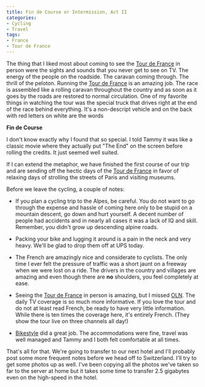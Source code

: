 ```yaml
---
title: Fin de Course or Intermission, Act II
categories:
- Cycling
- Travel
tags:
- France
- Tour de France
---
```


The thing that I liked most about coming to see the [Tour de France](http://www.letour.com/indexus.html) in person were the sights and sounds that you never get to see on TV. The energy of the people on the roadside. The caravan coming through. The thrill of the peloton. Running the [Tour de France](http://www.letour.com/indexus.html) is an amazing job. The race is assembled like a rolling caravan throughout the country and as soon as it goes by the roads are restored to normal circulation. One of my favorite things in watching the tour was the special truck that drives right at the end of the race behind everything. It's a non-descript vehicle and on the back with red letters on white are the words

**Fin de Course**

I don't know exactly why I found that so special. I told Tammy it was like a classic movie where they actually put "The End" on the screen before rolling the credits. It just seemed well suited.

If I can extend the metaphor, we have finished the first course of our trip and are sending off the hectic days of the [Tour de France](http://www.letour.com/indexus.html) in favor of relaxing days of strolling the streets of Paris and visiting museums.

Before we leave the cycling, a couple of notes:



  * If you plan a cycling trip to the Alpes, be careful. You do not want to go through the expense and hassle of coming here only to be stupid on a mountain descent, go down and hurt yourself. A decent number of people had accidents and in nearly all cases it was a lack of IQ and skill. Remember, you didn't grow up descending alpine roads.

  * Packing your bike and lugging it around is a pain in the neck and very heavy. We'll be glad to drop them off at UPS today.

  * The French are amazingly nice and considerate to cyclists. The only time I ever felt the pressure of traffic was a short jaunt on a freeway when we were lost on a ride. The drivers in the country and villages are amazing and even though there are **no** shoulders, you feel completely at ease.

  * Seeing the [Tour de France](http://www.letour.com/indexus.html) in person is amazing, but I missed [OLN](http://www.olntv.com/). The daily TV coverage is so much more informative. If you love the tour and do not at least read French, be ready to have very little information. While there is ten times the coverage here, it's entirely French. (They show the tour live on three channels all day!)

  * [Bikestyle](http://www.bikestyletours.com/) did a great job. The accommodations were fine, travel was well managed and Tammy and I both felt comfortable at all times.

That's all for that. We're going to transfer to our next hotel and I'll probably post some more frequent notes before we head off to Switzerland. I'll try to get some photos up as well. I've been copying all the photos we've taken so far to the server at home but it takes some time to transfer 2.5 gigabytes even on the high-speed in the hotel.
